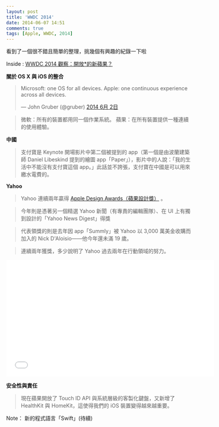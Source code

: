 ```yaml
---
layout: post
title: 'WWDC 2014'
date: 2014-06-07 14:51
comments: true
tags: [Apple, WWDC, 2014]
---
```

看到了一個很不錯且簡單的整理，挑幾個有興趣的紀錄一下啦

Inside : [WWDC 2014 觀察：開放*的新蘋果？](http://www.inside.com.tw/2014/06/06/some-observations-about-apple-wwdc-2014)

**關於 OS X 與 iOS 的整合**

<blockquote class="twitter-tweet" lang="zh-tw"><p>Microsoft: one OS for all devices.&#10;&#10;Apple: one continuous experience across all devices.</p>&mdash; John Gruber (@gruber) <a href="https://twitter.com/gruber/statuses/473519571614199808">2014 6月 2日</a></blockquote>
<script async src="//platform.twitter.com/widgets.js" charset="utf-8"></script>

> 微軟：所有的裝置都用同一個作業系統。
> 蘋果：在所有裝置提供一種連續的使用體驗。

**中國**

> 支付寶是 Keynote 開場影片中第二個被提到的 app（第一個是由波蘭建築師 Daniel Libeskind 提到的繪圖 app「Paper」），影片中的人說：「我的生活中不能沒有支付寶這個 app。」此話並不誇張，支付寶在中國是可以用來繳水電費的。

**Yahoo**

> Yahoo 連續兩年贏得 [Apple Design Awards（蘋果設計獎）](https://developer.apple.com/design/awards/) 。

> 今年則是憑著另一個精選 Yahoo 新聞（有專責的編輯團隊）、在 UI 上有獨到設計的「Yahoo News Digest」得獎

> 代表領獎的則是去年因 app「Summly」被 Yahoo 以 3,000 萬美金收購而加入的 Nick D'Aloisio——他今年還未滿 19 歲。

> 連續兩年獲獎，多少說明了 Yahoo 過去兩年在行動領域的努力。

<iframe width="560" height="315" src="//www.youtube.com/embed/_w4oh9t1gmU" frameborder="0" allowfullscreen></iframe>

**安全性與責任**

> 現在蘋果開放了 Touch ID API 與系統層級的客製化鍵盤，又新增了 HealthKit 與 HomeKit，這使得我們的 iOS 裝置變得越來越重要。

Note：
新的程式語言「Swift」(待續)